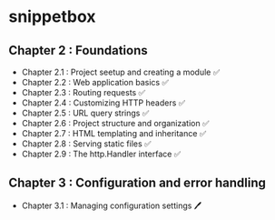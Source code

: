 # snippetbox

## Chapter 2 : Foundations
- Chapter 2.1 : Project seetup and creating a module ✅
- Chapter 2.2 : Web application basics ✅
- Chapter 2.3 : Routing requests ✅
- Chapter 2.4 : Customizing HTTP headers ✅
- Chapter 2.5 : URL query strings ✅
- Chapter 2.6 : Project structure and organization ✅
- Chapter 2.7 : HTML templating and inheritance ✅
- Chapter 2.8 : Serving static files ✅
- Chapter 2.9 : The http.Handler interface ✅

## Chapter 3 : Configuration and error handling
- Chapter 3.1 : Managing configuration settings 🖊